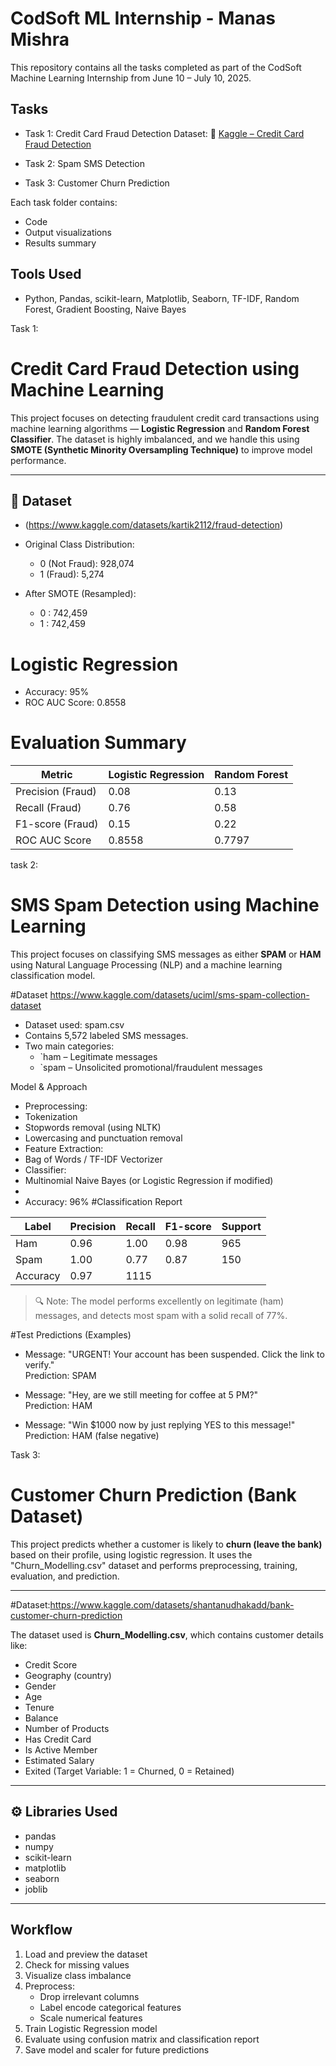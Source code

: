 # CodSoft ML Internship - Manas Mishra

This repository contains all the tasks completed as part of the CodSoft Machine Learning Internship from June 10 – July 10, 2025.

## Tasks
- Task 1: Credit Card Fraud Detection
  Dataset:
🔗 [Kaggle – Credit Card Fraud Detection](https://www.kaggle.com/datasets/kartik2112/fraud-detection)

- Task 2: Spam SMS Detection
- Task 3: Customer Churn Prediction

Each task folder contains:
- Code
- Output visualizations
- Results summary

## Tools Used
- Python, Pandas, scikit-learn, Matplotlib, Seaborn, TF-IDF, Random Forest, Gradient Boosting, Naive Bayes

Task 1:
# Credit Card Fraud Detection using Machine Learning

This project focuses on detecting fraudulent credit card transactions using machine learning algorithms — **Logistic Regression** and **Random Forest Classifier**. The dataset is highly imbalanced, and we handle this using **SMOTE (Synthetic Minority Oversampling Technique)** to improve model performance.

---

## 📁 Dataset
- (https://www.kaggle.com/datasets/kartik2112/fraud-detection)

- Original Class Distribution:
  - 0 (Not Fraud): 928,074
  - 1 (Fraud): 5,274

- After SMOTE (Resampled):
  - 0 : 742,459
  - 1 : 742,459

# Logistic Regression
- Accuracy: 95%
- ROC AUC Score: 0.8558
# Evaluation Summary

| Metric             | Logistic Regression | Random Forest     |
|--------------------|---------------------|-------------------|
| Precision (Fraud)  | 0.08                | 0.13              |
| Recall (Fraud)     | 0.76                | 0.58              |
| F1-score (Fraud)   | 0.15                | 0.22              |
| ROC AUC Score      | 0.8558              | 0.7797            |

task 2:
# SMS Spam Detection using Machine Learning

This project focuses on classifying SMS messages as either **SPAM** or **HAM** using Natural Language Processing (NLP) and a machine learning classification model.

#Dataset
https://www.kaggle.com/datasets/uciml/sms-spam-collection-dataset
- Dataset used: spam.csv
- Contains 5,572 labeled SMS messages.
- Two main categories:
  - `ham – Legitimate messages
  - `spam – Unsolicited promotional/fraudulent messages
    
Model & Approach

  - Preprocessing:
  - Tokenization
  - Stopwords removal (using NLTK)
  - Lowercasing and punctuation removal
  - Feature Extraction:
  - Bag of Words / TF-IDF Vectorizer
  - Classifier:
  - Multinomial Naive Bayes (or Logistic Regression if modified)
  - 
- Accuracy: 96%
#Classification Report

| Label | Precision | Recall | F1-score | Support |
|-------|-----------|--------|----------|---------|
| Ham   | 0.96      | 1.00   | 0.98     | 965     |
| Spam  | 1.00      | 0.77   | 0.87     | 150     |
| Accuracy     | 0.97|1115 |

> 🔍 Note: The model performs excellently on legitimate (ham) messages, and detects most spam with a solid recall of 77%.



#Test Predictions (Examples)

- Message: "URGENT! Your account has been suspended. Click the link to verify."  
Prediction: SPAM

- Message: "Hey, are we still meeting for coffee at 5 PM?"  
  Prediction: HAM

- Message: "Win $1000 now by just replying YES to this message!"  
Prediction: HAM (false negative)

Task 3:
# Customer Churn Prediction (Bank Dataset)

This project predicts whether a customer is likely to **churn (leave the bank)** based on their profile, using logistic regression. It uses the "Churn_Modelling.csv" dataset and performs preprocessing, training, evaluation, and prediction.

---

#Dataset:https://www.kaggle.com/datasets/shantanudhakadd/bank-customer-churn-prediction

The dataset used is **Churn_Modelling.csv**, which contains customer details like:
- Credit Score
- Geography (country)
- Gender
- Age
- Tenure
- Balance
- Number of Products
- Has Credit Card
- Is Active Member
- Estimated Salary
- Exited (Target Variable: 1 = Churned, 0 = Retained)

---

## ⚙️ Libraries Used

- pandas
- numpy
- scikit-learn
- matplotlib
- seaborn
- joblib

---

## Workflow

1. Load and preview the dataset
2. Check for missing values
3. Visualize class imbalance
4. Preprocess:
   - Drop irrelevant columns
   - Label encode categorical features
   - Scale numerical features
5. Train Logistic Regression model
6. Evaluate using confusion matrix and classification report
7. Save model and scaler for future predictions

